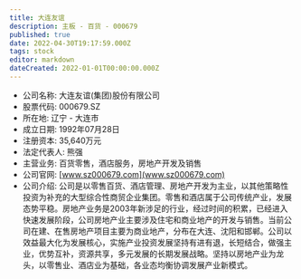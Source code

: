 ```yaml
---
title: 大连友谊
description: 主板 - 百货 - 000679
published: true
date: 2022-04-30T19:17:59.000Z
tags: stock
editor: markdown
dateCreated: 2022-01-01T00:00:00.000Z
---
```


- 公司名称: 大连友谊(集团)股份有限公司
- 股票代码: 000679.SZ
- 所在地: 辽宁 - 大连市
- 成立日期: 1992年07月28日
- 注册资本: 35,640万元
- 法定代表人: 熊强
- 主营业务: 百货零售，酒店服务，房地产开发及销售
- 公司官网: [www.sz000679.com](www.sz000679.com)
- 公司介绍: 公司是以零售百货、酒店管理、房地产开发为主业，以其他策略性投资为补充的大型综合性商贸企业集团。零售和酒店属于公司传统产业，发展态势平稳。房地产业务是2003年新涉足的行业，经过时间的积累，已经进入快速发展阶段，公司房地产业主要涉及住宅和商业地产的开发与销售。当前公司在建、在售房地产项目主要为商业地产，分布在大连、沈阳和邯郸。公司以效益最大化为发展核心，实施产业投资发展坚持有进有退，长短结合，做强主业，优势互补，资源共享，多元发展的长期发展战略。坚持以房地产业为龙头，以零售业、酒店业为基础，各业态均衡协调发展产业新模式。



